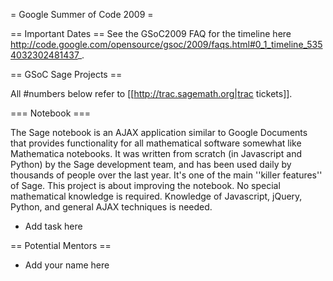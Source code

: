 = Google Summer of Code 2009 =

== Important Dates ==
See the GSoC2009 FAQ for the timeline here http://code.google.com/opensource/gsoc/2009/faqs.html#0_1_timeline_5354032302481437_.

== GSoC Sage Projects ==

All #numbers below refer to [[http://trac.sagemath.org|trac tickets]].

=== Notebook ===

The Sage notebook is an AJAX application similar to Google Documents that provides
functionality for all mathematical software somewhat like Mathematica notebooks. 
It was written from scratch (in Javascript and Python) by the Sage development team,
and has been used daily by thousands of people over the last year.  It's one of the
main ''killer features'' of Sage.  This project is about improving the notebook.
No special mathematical knowledge is required.  Knowledge of Javascript, jQuery, Python,
and general AJAX techniques is needed. 

 * Add task here

== Potential Mentors ==
 * Add your name here
